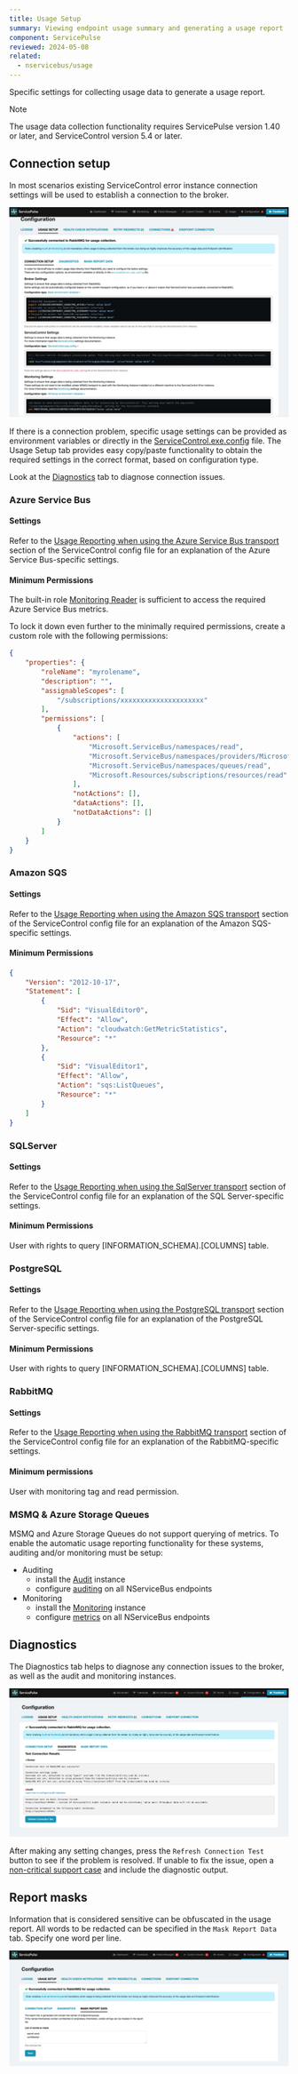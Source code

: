 ```yaml
---
title: Usage Setup
summary: Viewing endpoint usage summary and generating a usage report
component: ServicePulse
reviewed: 2024-05-08
related:
  - nservicebus/usage
---
```


Specific settings for collecting usage data to generate a usage report.

> [!NOTE]
> The usage data collection functionality requires ServicePulse version 1.40 or later, and ServiceControl version 5.4 or later.

## Connection setup

In most scenarios existing ServiceControl error instance connection settings will be used to establish a connection to the broker.

![usage-setup-connections](images/usage-setup-connection.png "width=600")

If there is a connection problem, specific usage settings can be provided as environment variables or directly in the [ServiceControl.exe.config](/servicecontrol/servicecontrol-instances/configuration.md) file.
The Usage Setup tab provides easy copy/paste functionality to obtain the required settings in the correct format, based on configuration type.

Look at the [Diagnostics](#diagnostics) tab to diagnose connection issues.

### Azure Service Bus

#### Settings

Refer to the [Usage Reporting when using the Azure Service Bus transport](/servicecontrol/servicecontrol-instances/configuration.md#usage-reporting-when-using-the-azure-service-bus-transport) section of the ServiceControl config file for an explanation of the Azure Service Bus-specific settings.

#### Minimum Permissions

The built-in role [Monitoring Reader](https://learn.microsoft.com/en-us/azure/azure-monitor/roles-permissions-security#monitoring-reader) is sufficient to access the required Azure Service Bus metrics.

To lock it down even further to the minimally required permissions, create a custom role with the following permissions:

```json
{
    "properties": {
        "roleName": "myrolename",
        "description": "",
        "assignableScopes": [
            "/subscriptions/xxxxxxxxxxxxxxxxxxxxx"
        ],
        "permissions": [
            {
                "actions": [
                    "Microsoft.ServiceBus/namespaces/read",
                    "Microsoft.ServiceBus/namespaces/providers/Microsoft.Insights/metricDefinitions/read",
                    "Microsoft.ServiceBus/namespaces/queues/read",
                    "Microsoft.Resources/subscriptions/resources/read"
                ],
                "notActions": [],
                "dataActions": [],
                "notDataActions": []
            }
        ]
    }
}
```

### Amazon SQS

#### Settings

Refer to the [Usage Reporting when using the Amazon SQS transport](/servicecontrol/servicecontrol-instances/configuration.md#usage-reporting-when-using-the-amazon-sqs-transport) section of the ServiceControl config file for an explanation of the Amazon SQS-specific settings.

#### Minimum Permissions

```json
{
    "Version": "2012-10-17",
    "Statement": [
        {
            "Sid": "VisualEditor0",
            "Effect": "Allow",
            "Action": "cloudwatch:GetMetricStatistics",
            "Resource": "*"
        },
        {
            "Sid": "VisualEditor1",
            "Effect": "Allow",
            "Action": "sqs:ListQueues",
            "Resource": "*"
        }
    ]
}
```

### SQLServer

#### Settings

Refer to the [Usage Reporting when using the SqlServer transport](/servicecontrol/servicecontrol-instances/configuration.md#usage-reporting-when-using-the-sqlserver-transport) section of the ServiceControl config file for an explanation of the SQL Server-specific settings.

#### Minimum Permissions

User with rights to query [INFORMATION_SCHEMA].[COLUMNS] table.

### PostgreSQL

#### Settings

Refer to the [Usage Reporting when using the PostgreSQL transport](/servicecontrol/servicecontrol-instances/configuration.md#usage-reporting-when-using-the-postgresql-transport) section of the ServiceControl config file for an explanation of the PostgreSQL Server-specific settings.

#### Minimum Permissions

User with rights to query [INFORMATION_SCHEMA].[COLUMNS] table.

### RabbitMQ

#### Settings

Refer to the [Usage Reporting when using the RabbitMQ transport](/servicecontrol/servicecontrol-instances/configuration.md#usage-reporting-when-using-the-rabbitmq-transport) section of the ServiceControl config file for an explanation of the RabbitMQ-specific settings.

#### Minimum permissions

User with monitoring tag and read permission.

### MSMQ & Azure Storage Queues

MSMQ and Azure Storage Queues do not support querying of metrics. To enable the automatic usage reporting functionality for these systems, auditing and/or monitoring must be setup:

- Auditing
  - install the [Audit](./../servicecontrol/audit-instances) instance
  - configure [auditing](./../nservicebus/operations/auditing.md) on all NServiceBus endpoints
- Monitoring
  - install the [Monitoring](./../monitoring) instance
  - configure [metrics](./../monitoring/metrics) on all NServiceBus endpoints

## Diagnostics

The Diagnostics tab helps to diagnose any connection issues to the broker, as well as the audit and monitoring instances.

![usage-setup-diagnostics](images/usage-setup-diagnostics.png "width=600")

After making any setting changes, press the `Refresh Connection Test` button to see if the problem is resolved.
If unable to fix the issue, open a [non-critical support case](https://particular.net/support) and include the diagnostic output.

## Report masks

Information that is considered sensitive can be obfuscated in the usage report.
All words to be redacted can be specified in the `Mask Report Data` tab. Specify one word per line.

![usage-setup-masks](images/usage-setup-masks.png "width=600")